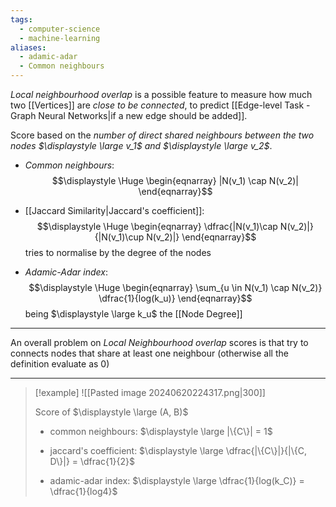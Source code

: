 ```yaml
---
tags:
  - computer-science
  - machine-learning
aliases:
  - adamic-adar
  - Common neighbours
---
```

*Local neighbourhood overlap* is a possible feature to measure how much two [[Vertices]] are *close to be connected*, to predict [[Edge-level Task - Graph Neural Networks|if a new edge should be added]].


Score based on the *number of direct shared neighbours between the two nodes $\displaystyle \large v_1$ and $\displaystyle \large v_2$*.

- *Common neighbours*:
$$\displaystyle \Huge \begin{eqnarray} 
|N(v_1) \cap N(v_2)|
\end{eqnarray}$$

- [[Jaccard Similarity|Jaccard's coefficient]]:
$$\displaystyle \Huge \begin{eqnarray} 
\dfrac{|N(v_1)\cap N(v_2)|}{|N(v_1)\cup N(v_2)|}
\end{eqnarray}$$
tries to normalise by the degree of the nodes

- *Adamic-Adar index*:
$$\displaystyle \Huge \begin{eqnarray} 
\sum_{u \in N(v_1) \cap N(v_2)} \dfrac{1}{log(k_u)}
\end{eqnarray}$$
being $\displaystyle \large k_u$ the [[Node Degree]]

---
An overall problem on *Local Neighbourhood overlap* scores is that try to connects nodes that share at least one neighbour (otherwise all the definition evaluate as 0)

---

>[!example]
>![[Pasted image 20240620224317.png|300]]
>
> Score of $\displaystyle \large (A, B)$
>- common neighbours: $\displaystyle \large |\{C\}| = 1$
>
>- jaccard's coefficient: $\displaystyle \large \dfrac{|\{C\}|}{|\{C, D\}|} = \dfrac{1}{2}$
>
>- adamic-adar index: $\displaystyle \large \dfrac{1}{log(k_C)} = \dfrac{1}{log4}$
